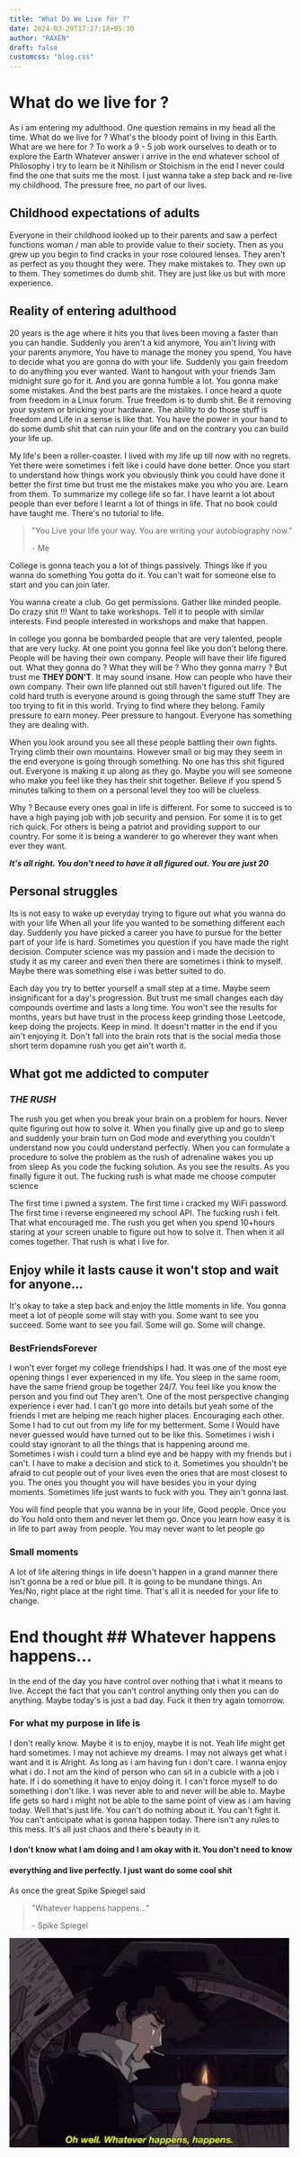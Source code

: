 ```yaml
--- 
title: "What Do We Live for ?" 
date: 2024-03-29T17:27:18+05:30 
author: "RAXEN" 
draft: false 
customcss: "blog.css" 
---
```


# What do we live for ?

As i am entering my adulthood. One question remains in my head all the time.
What do we live for ? What's the bloody point of living in this Earth. What are
we here for ? To work a 9 - 5 job work ourselves to death or to explore the
Earth Whatever answer i arrive in the end whatever school of Philosophy i try
to learn be it Nihilism or Stoichism in the end I never could find the one that
suits me the most. I just wanna take a step back and re-live my childhood. The
pressure free, no  part of our lives.

## Childhood expectations of adults

Everyone in their childhood looked up to their parents and saw a perfect
functions woman / man able to provide value to their society. Then as you grew
up you begin to find cracks in your rose coloured lenses. They aren't as
perfect as you thought they were. They make mistakes to. They own up to them.
They sometimes do dumb shit. They are just like us but with more experience. 

## Reality of entering adulthood

20 years is the age where it hits you that lives been moving a faster than you
can handle. Suddenly you aren't a kid anymore, You ain't living with your
parents anymore, You have to manage the money you spend, You have to decide
what you are gonna do with your life. Suddenly you gain freedom to do anything
you ever wanted. Want to hangout with your friends 3am midnight sure go for it.
And you are gonna fumble a lot. You gonna make some mistakes. And the best
parts are the mistakes. I once heard a quote from freedom in a Linux forum.
True freedom is to dumb shit. Be it removing your system or bricking your
hardware. The ability to do those stuff is freedom and Life in a sense is like
that. You have the power in your hand to do some dumb shit that can ruin your
life and on the contrary you can build your life up. 

My life's been a roller-coaster. I lived with my life up till now with no
regrets. Yet there were sometimes i felt like i could have done better. Once
you start to understand how things work you obviously think you could have done
it better the first time but trust me the mistakes make you who you are. Learn
from them. To summarize my college life so far. I have learnt a lot about
people than ever before I learnt a lot of things in life. That no book could
have taught me. There's no tutorial to life.

> "You Live your life your way. You are writing your autobiography now."
>
> \- Me                                               

College is gonna teach you a lot of things passively. Things like if you wanna
do something You gotta do it. You can't wait for someone else to start and you
can join later. 

You wanna create a club. Go get permissions. Gather like minded people. Do
crazy shit !!! Want to take workshops. Tell it to people with similar
interests. Find people interested in workshops and make that happen.

In college you gonna be bombarded people that are very talented, people that
are very lucky. At one point you gonna feel like you don't belong there. People
will be having their own company. People will have their life figured out. What
they gonna do ? What they will be ? Who they gonna marry ? But trust me __THEY
DON'T__. It may sound insane. How can people who have their own company. Their
own life planned out still haven't figured out life. The cold hard truth is
everyone around is going through the same stuff They are too trying to fit in
this world. Trying to find where they belong. Family pressure to earn money.
Peer pressure to hangout. Everyone has something they are dealing with.

When you look around you see all these people battling their own fights. Trying
climb their own mountains. However small or big may they seem in the end
everyone is going through something. No one has this shit figured out. Everyone
is making it up along as they go. Maybe you will see someone who make you feel
like they has their shit together. Believe if you spend 5 minutes talking to
them on a personal level they too will be clueless.

Why ? Because every ones goal in life is different. For some to succeed is to
have a high paying job with job security and pension. For some it is to get
rich quick. For others is being a patriot and providing support to our country.
For some it is being a wanderer to go wherever they want when ever they want.

___It's all right. You don't need to have it all figured out. You are just
20___

## Personal struggles

Its is not easy to wake up everyday trying to figure out what you wanna do with
your life When all your life you wanted to be something different each day.
Suddenly you have picked a career you have to pursue for the better part of
your life is hard. Sometimes you question if you have made the right decision.
Computer science was my passion and i made the decision to study it as my
career and even then there are sometimes i think to myself. Maybe there was
something else i was better suited to do. 

Each day you try to better yourself a small step at a time. Maybe seem
insignificant for a day's progression. But trust me small changes each day
compounds overtime and lasts a long time. You won't see the results for months,
years but have trust in the process keep grinding those Leetcode, keep doing
the projects. Keep in mind. It doesn't matter in the end if you ain't enjoying
it. Don't fall into the brain rots that is the social media those short term
dopamine rush you get ain't worth it.

## What got me addicted to computer

### ___THE RUSH___

The rush you get when you break your brain on a problem for hours. Never quite
figuring out how to solve it. When you finally give up and go to sleep and
suddenly your brain turn on God mode and everything you couldn't understand now
you could understand perfectly. When you can formulate a procedure to solve the
problem as the rush of adrenaline wakes you up from sleep As you code the
fucking solution. As you see the results. As you finally figure it out. The
fucking rush is what made me choose computer science

The first time i pwned a system. The first time i cracked my WiFi password. The
first time i reverse engineered my school API. The fucking rush i felt. That
what encouraged me. The rush you get when you spend 10+hours staring at your
screen unable to figure out how to solve it. Then when it all comes together.
That rush is what i live for.


## Enjoy while it lasts cause it won't stop and wait for anyone...

It's okay to take a step back and enjoy the little moments in life. You gonna
meet a lot of people some will stay with you. Some want to see you succeed.
Some want to see you fail. Some will go. Some will change.

### BestFriendsForever

I won't ever forget my college friendships I had. It was one of the most eye
opening things I ever experienced in my life. You sleep in the same room, have
the same friend group be together 24/7. You feel like you know the person and
you find out They aren't. One of the most perspective changing experience i
ever had. I can't go more into details but yeah some of the friends I met are
helping me reach higher places. Encouraging each other. Some I had to cut out
from my life for my betterment. Some I Would have never guessed would have
turned out to be like this. Sometimes i wish i could stay ignorant to all the
things that is happening around me. Sometimes i wish i could turn a blind eye
and be happy with my friends but i can't. I have to make a decision and stick
to it. Sometimes you shouldn't be afraid to cut people out of your lives even
the ones that are most closest to you. The ones you thought you will have
besides you in your dying moments. Sometimes life just wants to fuck with you.
They ain't gonna last. 

You will find people that you wanna be in your life, Good people. Once you do
You hold onto them and never let them go. Once you learn how easy it is in life
to part away from people. You may never want to let people go

### Small moments

A lot of life altering things in life doesn't happen in a grand manner there
isn't gonna be a red or blue pill. It is going to be mundane things. An Yes/No,
right place at the right time. That's all it is needed for your life to change.


# End thought ## Whatever happens happens...

In the end of the day you have control over nothing that i what it means to
live. Accept the fact that you can't control anything only then you can do
anything. Maybe today's is just a bad day. Fuck it then try again tomorrow.

### For what my purpose in life is

I don't really know. Maybe it is to enjoy, maybe it is not. Yeah life might get
hard sometimes. I may not achieve my dreams. I may not always get what i want
and it is Alright. As long as i am having fun i don't care. I wanna enjoy what
i do. I not am the kind of person who can sit in a cubicle with a job i hate. If i
do something it have to enjoy doing it. I can't force myself to do something i
don't like. I was never able to and never will be able to. Maybe life gets so
hard i might not be able to the same point of view as i am having today. Well
that's just life. You can't do nothing about it. You can't fight it. You can't
anticipate what is gonna happen today. There isn't any rules to this mess. It's
all just chaos and there's beauty in it. 

#### I don't know what I am doing and I am okay with it. You don't need to know
#### everything and live perfectly. I just want do some cool shit

As once the great Spike Spiegel said

> "Whatever happens happens..."
>
> \- Spike Spiegel

![Whatever happens happens](cowboy.gif "cowboy bebop")


